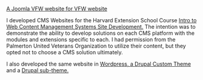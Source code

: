 <a href="http://drupal.subtheme.marniescully.biz">A Joomla VFW website for VFW website </a>

I developed CMS Websites for the Harvard Extension School Course <a href="http://www.extension.harvard.edu/academics/courses/introduction-web-content-management-systems-site-development/24048?_ga=1.137611504.196943689.1456622945">Intro to Web Content Management Systems Site Development.</a> The intention was to demonstrate the ability to develop solutions on each CMS platform with the modules and extensions specific to each. I had permission from the Palmerton United Veterans Organization to utilize their content, but they opted not to choose a CMS solution ultimately.

I also developed the same website in <a href="http://wordpress.vfw.marniescully.biz">Wordpress, a <a href="http://drupal.custom.theme.marniescully.biz">Drupal Custom Theme</a>  and a <a href="http://drupal.subtheme.marniescully.biz">Drupal sub-theme.</a> 
